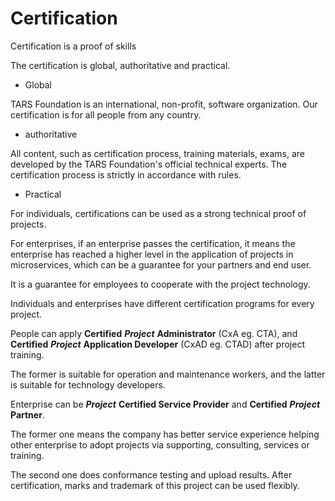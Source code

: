 # Certification

Certification is a proof of skills 

The certification is global, authoritative and practical.

* Global

TARS Foundation is an international, non-profit, software organization. Our certification is for all people from any country.

* authoritative

All content, such as certification process, training materials, exams, are developed by the TARS Foundation's official technical experts. The certification process is strictly in accordance with  rules.

* Practical

For individuals, certifications can be used as a strong technical proof of projects. 

For enterprises, if an enterprise passes the certification, it means the enterprise has reached a higher level in the application of projects in microservices, which can be a guarantee for your partners and end user.

It is a guarantee for employees to cooperate with the project technology.

Individuals and enterprises have different certification programs for every project.

People can apply **Certified** _**Project**_ **Administrator** \(CxA eg. CTA\), and **Certified** _**Project**_ **Application Developer** \(CxAD eg. CTAD\) after project training. 

The former is suitable for operation and maintenance workers, and the latter is suitable for technology developers.

Enterprise can be _**Project**_ **Certified Service Provider** and **Certified** _**Project**_ **Partner**.

The former one means the company has better service experience helping other enterprise to adopt projects via supporting, consulting, services or training.

The second one does conformance testing and upload results. After certification, marks and trademark of this project can be used flexibly.

